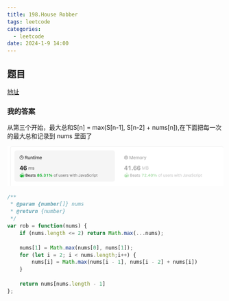 ```yaml
---
title: 198.House Robber
tags: leetcode
categories:
  - leetcode
date: 2024-1-9 14:00
---
```


## 题目

[地址](https://leetcode.com/problems/house-robber/description/)

### 我的答案

从第三个开始，最大总和S[n] = max(S[n-1], S[n-2] + nums[n]),在下面把每一次的最大总和记录到 nums 里面了

![img.png](img.png)

```js
/**
 * @param {number[]} nums
 * @return {number}
 */
var rob = function(nums) {
    if (nums.length <= 2) return Math.max(...nums);

    nums[1] = Math.max(nums[0], nums[1]);
    for (let i = 2; i < nums.length;i++) {
        nums[i] = Math.max(nums[i - 1], nums[i - 2] + nums[i])
    }

    return nums[nums.length - 1]
};

```
